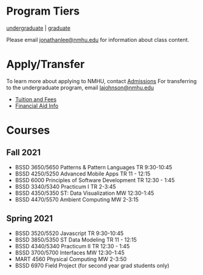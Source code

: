 # Program Tiers

[undergraduate](https://nmhu-ssd.github.io/undergraduate) | [graduate](https://nmhu-ssd.github.io/graduate)

Please email jonathanlee@nmhu.edu for information about class content.


# Apply/Transfer

To learn more about applying to NMHU, contact [Admissions](https://www.nmhu.edu/apply-to-new-mexico-highlands/)
For transferring to the undergraduate program, email [lajohnson@nmhu.edu](mailto:lajohnson@nmhu.edu)

- [Tuition and Fees](https://www.nmhu.edu/office-of-the-registrar/tuition-and-fees/)
- [Financial Aid Info](https://www.nmhu.edu/financial-aid/financial-aid-resources/)


# Courses
## Fall 2021
- BSSD 3650/5650 Patterns & Pattern Languages TR 9:30-10:45
- BSSD 4250/5250 Advanced Mobile Apps TR 11 - 12:15
- BSSD 6000 Principles of Software Development TR 12:30 - 1:45
- BSSD 3340/5340 Practicum I TR 2-3:45
- BSSD 4350/5350 ST: Data Visualization MW 12:30-1:45
- BSSD 4470/5570 Ambient Computing MW 2-3:15

## Spring 2021
- BSSD 3520/5520 Javascript TR 9:30-10:45
- BSSD 3850/5350 ST Data Modeling TR 11 - 12:15
- BSSD 4340/5340 Practicum II TR 12:30 - 1:45
- BSSD 3700/5700 Interfaces MW 12:30-1:45
- MART 4560 Physical Computing MW 2-3:50
- BSSD 6970 Field Project (for second year grad students only)
